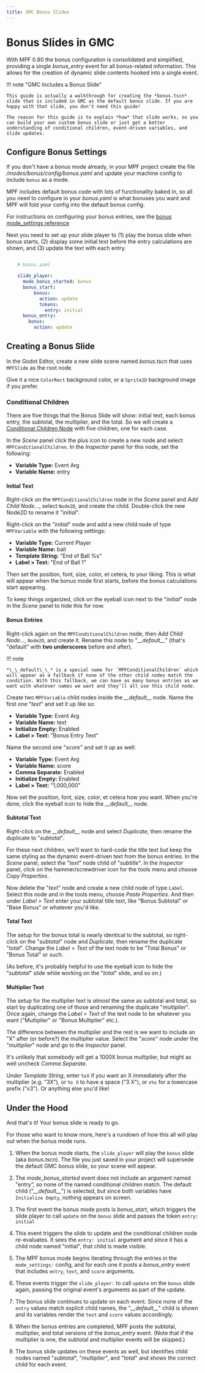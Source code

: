 ```yaml
---
title: GMC Bonus Slides
---
```


# Bonus Slides in GMC

With MPF 0.80 the bonus configuration is consolidated and simplified, providing a single *bonus_entry* event for all bonus-related information. This allows for the creation of dynamic slide contents hooked into a single event.

!!! note  "GMC Includes a Bonus Slide"

    This guide is actually a walkthrough for creating the *bonus.tscn* slide that is included in GMC as the default bonus slide. If you are happy with that slide, you don't need this guide!

    The reason for this guide is to explain *how* that slide works, so you can build your own custom bonus slide or just get a better understanding of conditional children, event-driven variables, and slide updates.

## Configure Bonus Settings

If you don't have a bonus mode already, in your MPF project create the file */modes/bonus/config/bonus.yaml* and update your machine config to include `bonus` as a mode.

MPF includes default bonus code with lots of functionality baked in, so all you need to configure in your *bonus.yaml* is what bonuses you want and MPF will fold your config into the default bonus config.

For instructions on configuring your bonus entries, see the [bonus mode_settings reference](../reference/bonus.md)

Next you need to set up your slide player to (1) play the bonus slide when bonus starts, (2) display some initial text before the entry calculations are shown, and (3) update the text with each entry.

``` yaml

    # bonus.yaml

    slide_player:
      mode_bonus_started: bonus
      bonus_start:
          bonus:
            action: update
            tokens:
              entry: initial
      bonus_entry:
        bonus:
          action: update
```

## Creating a Bonus Slide

In the Godot Editor, create a new slide scene named *bonus.tscn* that uses `MPFSlide` as the root node.

Give it a nice `ColorRect` background color, or a `Sprite2D` background image if you prefer.

### Conditional Children

There are five things that the Bonus Slide will show: initial text, each bonus entry, the subtotal, the multiplier, and the total. So we will create a [Conditional Children Node](../reference/mpf-conditional-children.md) with five children, one for each case.

In the *Scene* panel click the plus icon to create a new node and select `MPFConditionalChildren`. In the *Inspector* panel for this node, set the following:

  *  **Variable Type:** Event Arg
  *  **Variable Name:** entry

#### Initial Text

Right-click on the `MPFConditionalChildren` node in the *Scene* panel and *Add Child Node...*, select `Node2D`, and create the child. Double-click the new Node2D to rename it "*initial*".

Right-click on the "*initial*" node and add a new child node of type `MPFVariable` with the following settings:

  *  **Variable Type:** Current Player
  *  **Variable Name:** ball
  *  **Template String:** "End of Ball %s"
  *  **Label > Text:** "End of Ball 1"

Then set the position, font, size, color, et cetera, to your liking. This is what will appear when the bonus mode first starts, before the bonus calculations start appearing.

To keep things organized, click on the eyeball icon next to the "*initial*" node in the *Scene* panel to hide this for now.

#### Bonus Entries

Right-click again on the `MPFConditionalChildren` node, then *Add Child Node...*, `Node2D`, and create it. Rename this node to "*\_\_default\_\_*" (that's "default" with **two underscores** before and after).

!!! note

    *\_\_default\_\_* is a special name for `MPFConditionalChildren` which will appear as a fallback if none of the other child nodes match the condition. With this fallback, we can have as many bonus entries as we want with whatever names we want and they'll all use this child node.

Create two `MPFVariable` child nodes inside the *\_\_default\_\_* node. Name the first one "*text*" and set it up like so:

  *  **Variable Type:** Event Arg
  *  **Variable Name:** text
  *  **Initialize Empty:** Enabled
  *  **Label > Text:** "Bonus Entry Text"

Name the second one "*score*" and set it up as well:

  *  **Variable Type:** Event Arg
  *  **Variable Name:** score
  *  **Comma Separate:** Enabled
  *  **Initialize Empty:** Enabled
  *  **Label > Text:** "1,000,000"

Now set the position, font, size, color, et cetera how you want. When you're done, click the eyeball icon to hide the *\_\_default\_\_* node.

#### Subtotal Text

Right-click on the *\_\_default\_\_* node and select *Duplicate*, then rename the duplicate to "*subtotal*".

For these next children, we'll want to hard-code the title text but keep the same styling as the dynamic event-driven text from the bonus entries. In the *Scene* panel, select the "*text*" node child of "*subtitle*". In the *Inspector* panel, click on the hammer/screwdriver icon for the tools menu and choose *Copy Properties*.

Now delete the "*text*" node and create a new child node of type `Label`. Select this node and in the tools menu, choose *Paste Properties*. And then under *Label > Text* enter your subtotal title text, like "Bonus Subtotal" or "Base Bonus" or whatever you'd like.

#### Total Text

The setup for the bonus total is nearly identical to the subtotal, so right-click on the "*subtotal*" node and *Duplicate*, then rename the duplicate "*total*". Change the *Label > Text* of the text node to be "Total Bonus" or "Bonus Total" or such.

(As before, it's probably helpful to use the eyeball icon to hide the "*subtotal*" slide while working on the "*total*" slide, and so on.)

#### Multiplier Text

The setup for the multiplier text is *almost* the same as subtotal and total, so start by duplicating one of those and renaming the duplicate "*multiplier*". Once again, change the *Label > Text* of the text node to be whatever you want ("Multiplier" or "Bonus Multiplier" etc.).

The difference between the multiplier and the rest is we want to include an "X" after (or before?) the multiplier value. Select the "*score*" node under the "*multiplier*" node and go to the *Inspector* panel.

It's unlikely that somebody will get a 1000X bonus multiplier, but might as well uncheck *Comma Separate*.

Under *Template String*, enter `%sX` if you want an X immediately after the multiplier (e.g. "3X"), or `%s X` to have a space ("3 X"), or `x%s` for a lowercase prefix ("x3"). Or anything else you'd like!

## Under the Hood

And that's it! Your bonus slide is ready to go.

For those who want to know more, here's a rundown of how this all will play out when the bonus mode runs.

  1.  When the bonus mode starts, the `slide_player` will play the `bonus` slide (aka *bonus.tscn*). The file you just saved in your project will supersede the default GMC bonus slide, so your scene will appear.

  1.  The *mode_bonus_started* event does not include an argument named "entry", so none of the named conditional children match. The default child ("*\_\_default\_\_*") is selected, but since both variables have `Initialize Empty`, nothing appears on screen.

  1.  The first event the bonus mode posts is *bonus_start*, which triggers the slide player to call `update` on the `bonus` slide and passes the token `entry: initial`

  1.  This event triggers the slide to update and the conditional children node re-evaluates. It sees the `entry: initial` argument and since it has a child node named "initial", that child is made visible.

  1.  The MPF bonus mode begins iterating through the entries in the `mode_settings:` config, and for each one it posts a *bonus_entry* event that includes `entry`, `text`, and `score` arguments.

  1.  These events trigger the `slide_player:` to call `update` on the `bonus` slide again, passing the original event's arguments as part of the update.

  1.  The bonus slide continues to update on each event. Since none of the `entry` values match explicit child names, the "*\_\_default\_\_*" child is shown and its variables render the `text` and `score` values accordingly.

  1.  When the bonus entries are completed, MPF posts the subtotal, multiplier, and total versions of the *bonus_entry* event. (Note that if the multiplier is one, the subtotal and multiplier events will be skipped.)

  1.  The bonus slide updates on these events as well, but identifies child nodes named "*subtotal*", "*multiplier*", and "*total*" and shows the correct child for each event.